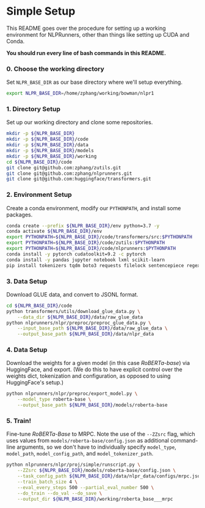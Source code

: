 # Simple Setup

This README goes over the procedure for setting up a working environment for NLPRunners, other than things like setting up CUDA and Conda.

**You should run every line of bash commands in this README.** 

### 0. Choose the working directory

Set `NLPR_BASE_DIR` as our base directory where we'll setup everything.

```bash
export NLPR_BASE_DIR=/home/zphang/working/bowman/nlpr1
``` 

### 1. Directory Setup

Set up our working directory and clone some repositories.

```bash
mkdir -p ${NLPR_BASE_DIR}
mkdir -p ${NLPR_BASE_DIR}/code
mkdir -p ${NLPR_BASE_DIR}/data
mkdir -p ${NLPR_BASE_DIR}/models
mkdir -p ${NLPR_BASE_DIR}/working
cd ${NLPR_BASE_DIR}/code
git clone git@github.com:zphang/zutils.git
git clone git@github.com:zphang/nlprunners.git
git clone git@github.com:huggingface/transformers.git
```

### 2. Environment Setup

Create a conda environment, modify our `PYTHONPATH`, and install some packages.

```bash
conda create --prefix ${NLPR_BASE_DIR}/env python=3.7 -y
conda activate ${NLPR_BASE_DIR}/env
export PYTHONPATH=${NLPR_BASE_DIR}/code/transformers/src:$PYTHONPATH
export PYTHONPATH=${NLPR_BASE_DIR}/code/zutils:$PYTHONPATH
export PYTHONPATH=${NLPR_BASE_DIR}/code/nlprunners:$PYTHONPATH
conda install -y pytorch cudatoolkit=9.2 -c pytorch
conda install -y pandas jupyter notebook lxml scikit-learn
pip install tokenizers tqdm boto3 requests filelock sentencepiece regex sacremoses bs4 overrides
```

### 3. Data Setup

Download GLUE data, and convert to JSONL format.

```bash
cd ${NLPR_BASE_DIR}/code
python transformers/utils/download_glue_data.py \
	--data_dir ${NLPR_BASE_DIR}/data/raw_glue_data
python nlprunners/nlpr/preproc/preproc_glue_data.py \
	--input_base_path ${NLPR_BASE_DIR}/data/raw_glue_data \
	--output_base_path ${NLPR_BASE_DIR}/data/nlpr_data
```

### 4. Data Setup

Download the weights for a given model (in this case *RoBERTa-base*) via HuggingFace, and export. (We do this to have explicit control over the weights dict, tokenization and configuration, as opposed to using HuggingFace's setup.) 

```bash
python nlprunners/nlpr/preproc/export_model.py \
	--model_type roberta-base \
	--output_base_path ${NLPR_BASE_DIR}/models/roberta-base
```

### 5. Train!

Fine-tune *RoBERTa-Base* to MRPC. Note the use of the `--ZZsrc` flag, which uses values from `models/roberta-base/config.json` as additional command-line arguments, so we don't have to individually specify `model_type`, `model_path`, `model_config_path`, and `model_tokenizer_path`.

```bash
python nlprunners/nlpr/proj/simple/runscript.py \
	--ZZsrc ${NLPR_BASE_DIR}/models/roberta-base/config.json \
	--task_config_path ${NLPR_BASE_DIR}/data/nlpr_data/configs/mrpc.json \
	--train_batch_size 4 \
	--eval_every_steps 500 --partial_eval_number 500 \
	--do_train --do_val --do_save \
	--output_dir ${NLPR_BASE_DIR}/working/roberta_base___mrpc
```
